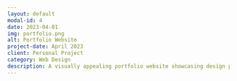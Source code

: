 ```yaml
---
layout: default
modal-id: 4
date: 2023-04-01
img: portfolio.png
alt: Portfolio Website
project-date: April 2023
client: Personal Project
category: Web Design
description: A visually appealing portfolio website showcasing design projects and technical skills with an interactive user interface and responsive design.
---
```

